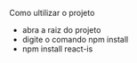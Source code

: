Como ultilizar o projeto

- abra a raiz do projeto
- digite o comando npm install
- npm install react-is
